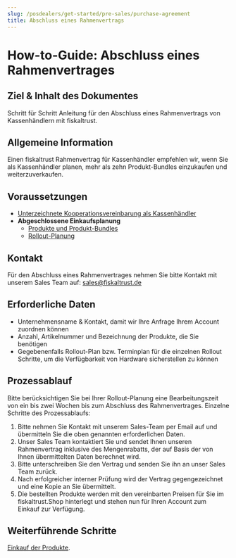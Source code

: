 ```yaml
---
slug: /posdealers/get-started/pre-sales/purchase-agreement
title: Abschluss eines Rahmenvertrags
---
```


# How-to-Guide: Abschluss eines Rahmenvertrages

## Ziel & Inhalt des Dokumentes

Schritt für Schritt Anleitung für den Abschluss eines Rahmenvertrags von  Kassenhändlern mit fiskaltrust.

## Allgemeine Information

Einen fiskaltrust Rahmenvertrag für Kassenhändler empfehlen wir, wenn Sie als Kassenhändler planen, mehr als zehn Produkt-Bundles einzukaufen und weiterzuverkaufen.

## Voraussetzungen

- [Unterzeichnete Kooperationsvereinbarung als Kassenhändler](purchase-requirements.md)
- **Abgeschlossene Einkaufsplanung**
  - [Produkte und Produkt-Bundles](../01-products/README.md)
  - [Rollout-Planung](rollout-scenarios.md) 

## Kontakt

Für den Abschluss eines Rahmenvertrages nehmen Sie bitte Kontakt mit unserem Sales Team auf: 
[sales@fiskaltrust.de](mailto:sales@fiskaltrust.de)

## Erforderliche Daten

- Unternehmensname & Kontakt, damit wir Ihre Anfrage Ihrem Account zuordnen können
- Anzahl, Artikelnummer und Bezeichnung der Produkte, die Sie benötigen
- Gegebenenfalls Rollout-Plan bzw. Terminplan für die einzelnen Rollout Schritte, um die Verfügbarkeit von Hardware sicherstellen zu können

## Prozessablauf

Bitte berücksichtigen Sie bei Ihrer Rollout-Planung eine Bearbeitungszeit von ein bis zwei Wochen bis zum Abschluss des Rahmenvertrages. 
Einzelne Schritte des Prozessablaufs:

1. Bitte nehmen Sie Kontakt mit unserem Sales-Team per Email auf und übermitteln Sie die oben genannten erforderlichen Daten.
2. Unser Sales Team kontaktiert Sie und sendet Ihnen unseren Rahmenvertrag inklusive des Mengenrabatts, der auf Basis der von Ihnen übermittelten Daten berechnet wird.
3. Bitte unterschreiben Sie den Vertrag und senden Sie ihn an unser Sales Team zurück.
4. Nach erfolgreicher interner Prüfung wird der Vertrag gegengezeichnet und eine Kopie an Sie übermittelt.
5. Die bestellten Produkte werden mit den vereinbarten Preisen für Sie im fiskaltrust.Shop hinterlegt und stehen nun für Ihren Account zum Einkauf zur Verfügung.

## Weiterführende Schritte

[Einkauf der Produkte](02-purchase.md).



